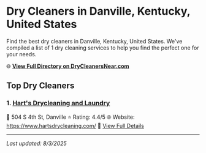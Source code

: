 # Dry Cleaners in Danville, Kentucky, United States

Find the best dry cleaners in Danville, Kentucky, United States. We've compiled a list of 1 dry cleaning services to help you find the perfect one for your needs.

🌐 **[View Full Directory on DryCleanersNear.com](https://drycleanersnear.com/city/US/Kentucky/Danville)**

## Top Dry Cleaners

### 1. [Hart's Drycleaning and Laundry](https://drycleanersnear.com/dryCleaner/688f1fca46b6614a95a95bcf/hart-s-drycleaning-and-laundry)
📍 504 S 4th St, Danville
⭐ Rating: 4.4/5
🌐 Website: https://www.hartsdrycleaning.com/
🔗 [View Full Details](https://drycleanersnear.com/dryCleaner/688f1fca46b6614a95a95bcf/hart-s-drycleaning-and-laundry)


---

*Last updated: 8/3/2025*
